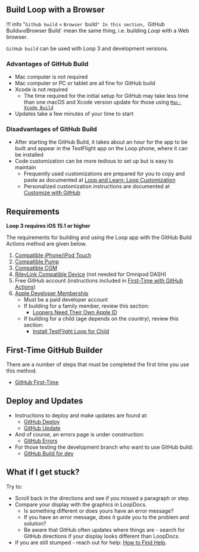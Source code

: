 ## Build Loop with a Browser
!!! info "`Github build` = `Browser `build`"
    In this section, `GitHub Build` and `Browser Build` mean the same thing, i.e. building *Loop* with a Web browser.

`GitHub build` can be used with Loop 3 and development versions.

### Advantages of GitHub Build

* Mac computer is not required
* Mac computer or PC or tablet are all fine for GitHub build
* Xcode is not required
    * The time required for the initial setup for GitHub may take less time than one macOS and Xcode version update for those using [`Mac-Xcode Build`](../build/overview.md)
* Updates take a few minutes of your time to start

### Disadvantages of GitHub Build

* After starting the GitHub Build, it takes about an hour for the app to be built and appear in the TestFlight app on the Loop phone, where it can be installed
* Code customization can be more tedious to set up but is easy to maintain
    * Frequently used customizations are prepared for you to copy and paste as documented at [Loop and Learn: Loop Customization](https://www.loopandlearn.org/custom-code#prepared-custom-list)
    * Personalized customization instructions are documented at [Customize with GitHub](../gh-actions/gh-customize.md)

## Requirements

**Loop 3 requires iOS 15.1 or higher**

The requirements for building and using the Loop app with the GitHub Build Actions method are given below.

1. [Compatible iPhone/iPod Touch](../build/step2.md)
1. [Compatible Pump](../build/step3.md)
1. [Compatible CGM](../build/step4.md)
1. [RileyLink Compatible Device](../build/step5.md) (not needed for Omnipod DASH)
1. Free GitHub account (instructions included in [First-Time with GitHub Actions](../gh-actions/gh-first-time.md))
1. [Apple Developer Membership](../build/step6.md)
    * Must be a paid developer account
    * If building for a family member, review this section:
        * [Loopers Need Their Own Apple ID](../build/step6.md#loopers-need-their-own-apple-id)
    * If building for a child (age depends on the country), review this section:
        * [Install TestFlight Loop for Child](../gh-actions/gh-deploy.md#install-testflight-loop-for-child)

## First-Time GitHub Builder

There are a number of steps that must be completed the first time you use this method.

* [GitHub First-Time](../gh-actions/gh-first-time.md)

## Deploy and Updates

* Instructions to deploy and make updates are found at:
    * [GitHub Deploy](../gh-actions/gh-deploy.md)
    * [GitHub Update](../gh-actions/gh-update.md)
* And of course, an errors page is under construction:
    * [GitHub Errors](../gh-actions/gh-errors.md)
* For those testing the development branch who want to use GitHub build:
    * [GitHub Build for dev](../gh-actions/gh-update.md#github-build-for-dev)

## What if I get stuck?

Try to:

* Scroll back in the directions and see if you missed a paragraph or step.
* Compare your display with the graphics in LoopDocs.
    * Is something different or does yours have an error message?
    * If you have an error message, does it guide you to the problem and solution?
    * Be aware that GitHub often updates where things are - search for GitHub directions if your display looks different than LoopDocs.
* If you are still stumped - reach out for help: [How to Find Help](../intro/loopdocs-how-to.md#how-to-find-help).

